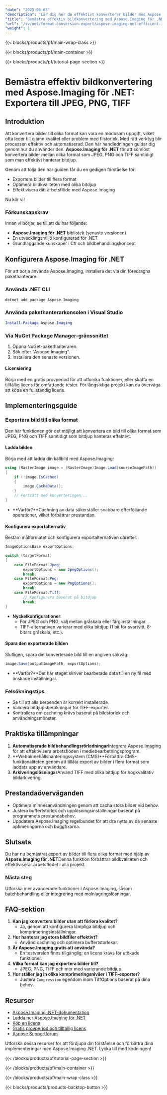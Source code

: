 ```yaml
---
"date": "2025-06-03"
"description": "Lär dig hur du effektivt konverterar bilder med Aspose.Imaging för .NET. Den här guiden beskriver export till flera format som JPEG, PNG och TIFF samtidigt som du optimerar bildkvaliteten."
"title": "Bemästra effektiv bildkonvertering med Aspose.Imaging för .NET &#5; Exportera till JPEG, PNG, TIFF"
"url": "/sv/net/format-conversion-export/aspose-imaging-net-efficient-image-conversion/"
"weight": 1
---
```


{{< blocks/products/pf/main-wrap-class >}}

{{< blocks/products/pf/main-container >}}

{{< blocks/products/pf/tutorial-page-section >}}
# Bemästra effektiv bildkonvertering med Aspose.Imaging för .NET: Exportera till JPEG, PNG, TIFF

## Introduktion

Att konvertera bilder till olika format kan vara en mödosam uppgift, vilket ofta leder till ojämn kvalitet eller problem med filstorlek. Med rätt verktyg blir processen effektiv och automatiserad. Den här handledningen guidar dig genom hur du använder den. **Aspose.Imaging för .NET** för att sömlöst konvertera bilder mellan olika format som JPEG, PNG och TIFF samtidigt som man effektivt hanterar bitdjup.

Genom att följa den här guiden får du en gedigen förståelse för:
- Exportera bilder till flera format
- Optimera bildkvaliteten med olika bitdjup
- Effektivisera ditt arbetsflöde med Aspose.Imaging

Nu kör vi!

### Förkunskapskrav
Innan vi börjar, se till att du har följande:
- **Aspose.Imaging för .NET** bibliotek (senaste versionen)
- En utvecklingsmiljö konfigurerad för .NET
- Grundläggande kunskaper i C# och bildbehandlingskoncept

## Konfigurera Aspose.Imaging för .NET
För att börja använda Aspose.Imaging, installera det via din föredragna pakethanterare.

### Använda .NET CLI
```bash
dotnet add package Aspose.Imaging
```

### Använda pakethanterarkonsolen i Visual Studio
```powershell
Install-Package Aspose.Imaging
```

### Via NuGet Package Manager-gränssnittet
1. Öppna NuGet-pakethanteraren.
2. Sök efter "Aspose.Imaging".
3. Installera den senaste versionen.

#### Licensiering
Börja med en gratis provperiod för att utforska funktioner, eller skaffa en tillfällig licens för omfattande tester. För långsiktiga projekt kan du överväga att köpa en fullständig licens.

## Implementeringsguide

### Exportera bild till olika format
Den här funktionen gör det möjligt att konvertera en bild till olika format som JPEG, PNG och TIFF samtidigt som bitdjup hanteras effektivt.

#### Ladda bilden
Börja med att ladda din källbild med Aspose.Imaging:
```csharp
using (RasterImage image = (RasterImage)Image.Load(sourceImagePath))
{
    if (!image.IsCached)
    {
        image.CacheData();
    }
    // Fortsätt med konverteringen...
}
```
- **Varför?**Cachning av data säkerställer snabbare efterföljande operationer, vilket förbättrar prestandan.

#### Konfigurera exportalternativ
Bestäm målformatet och konfigurera exportalternativen därefter:
```csharp
ImageOptionsBase exportOptions;

switch (targetFormat)
{
    case FileFormat.Jpeg:
        exportOptions = new JpegOptions();
        break;
    case FileFormat.Png:
        exportOptions = new PngOptions();
        break;
    case FileFormat.Tiff:
        // Konfigurera baserat på bitdjup
        break;
}
```
- **Nyckelkonfigurationer**:
  - För JPEG och PNG, välj mellan gråskala eller färginställningar.
  - TIFF-alternativen varierar med olika bitdjup (1 bit för svartvitt, 8-bitars gråskala, etc.).

#### Spara den exporterade bilden
Slutligen, spara din konverterade bild till en angiven sökväg:
```csharp
image.Save(outputImagePath, exportOptions);
```
- **Varför?**Det här steget skriver bearbetade data till en ny fil med önskade inställningar.

### Felsökningstips
- Se till att alla beroenden är korrekt installerade.
- Validera bitdjupsberäkningar för TIFF-exporter.
- Kontrollera om cachning krävs baserat på bildstorlek och användningsmönster.

## Praktiska tillämpningar
1. **Automatiserade bildbehandlingsrörledningar**Integrera Aspose.Imaging för att effektivisera arbetsflöden i mediebearbetningsprogram.
2. **Webbinnehållshanteringssystem (CMS)**Förbättra CMS-funktionaliteten genom att tillåta export av bilder i flera format som laddats upp av användare.
3. **Arkiveringslösningar**Använd TIFF med olika bitdjup för högkvalitativ bildarkivering.

## Prestandaöverväganden
- Optimera minnesanvändningen genom att cacha stora bilder vid behov.
- Justera buffertstorlek och upplösningsinställningar baserat på programmets prestandabehov.
- Uppdatera Aspose.Imaging regelbundet för att dra nytta av de senaste optimeringarna och buggfixarna.

## Slutsats
Du har nu bemästrat export av bilder till flera olika format med hjälp av **Aspose.Imaging för .NET**Denna funktion förbättrar bildkvaliteten och effektiviserar arbetsflödet i alla projekt.

### Nästa steg
Utforska mer avancerade funktioner i Aspose.Imaging, såsom batchbehandling eller integrering med molnlagringslösningar.

## FAQ-sektion
1. **Kan jag konvertera bilder utan att förlora kvalitet?**
   - Ja, genom att konfigurera lämpliga bitdjup och komprimeringsinställningar.
2. **Hur hanterar jag stora bildfiler effektivt?**
   - Använd cachning och optimera buffertstorlekar.
3. **Är Aspose.Imaging gratis att använda?**
   - En testversion finns tillgänglig; en licens krävs för utökade funktioner.
4. **Vilka format kan jag exportera bilder till?**
   - JPEG, PNG, TIFF och mer med varierande bitdjup.
5. **Hur ställer jag in olika komprimeringsnivåer i TIFF-exporter?**
   - Justera `Compression` egendom inom TiffOptions baserat på dina behov.

## Resurser
- [Aspose.Imaging .NET-dokumentation](https://reference.aspose.com/imaging/net/)
- [Ladda ner Aspose.Imaging för .NET](https://releases.aspose.com/imaging/net/)
- [Köp en licens](https://purchase.aspose.com/buy)
- [Gratis provperiod och tillfällig licens](https://releases.aspose.com/imaging/net/)
- [Aspose Supportforum](https://forum.aspose.com/c/imaging/10)

Utforska dessa resurser för att fördjupa din förståelse och förbättra dina implementeringar med Aspose.Imaging .NET. Lycka till med kodningen!

{{< /blocks/products/pf/tutorial-page-section >}}

{{< /blocks/products/pf/main-container >}}

{{< /blocks/products/pf/main-wrap-class >}}

{{< blocks/products/products-backtop-button >}}